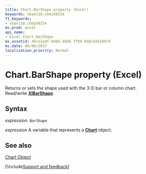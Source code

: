 ```yaml
---
title: Chart.BarShape property (Excel)
keywords: vbaxl10.chm149154
f1_keywords:
- vbaxl10.chm149154
ms.prod: excel
api_name:
- Excel.Chart.BarShape
ms.assetid: 46ce2a4f-8465-493b-ff89-9ddc5e619bf4
ms.date: 06/08/2017
localization_priority: Normal
---
```



# Chart.BarShape property (Excel)

Returns or sets the shape used with the 3-D bar or column chart. Read/write  **[XlBarShape](Excel.XlBarShape.md)**.


## Syntax

_expression_. `BarShape`

_expression_ A variable that represents a **[Chart](Excel.Chart(object).md)** object.


## See also


[Chart Object](Excel.Chart(object).md)

[!include[Support and feedback](~/includes/feedback-boilerplate.md)]